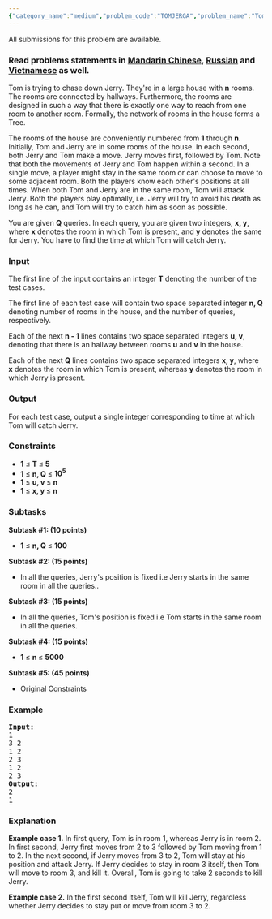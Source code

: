 ```yaml
---
{"category_name":"medium","problem_code":"TOMJERGA","problem_name":"Tom \u0026 Jerry","languages_supported":{"0":"ADA","1":"ASM","2":"BASH","3":"BF","4":"C","5":"C99 strict","6":"CAML","7":"CLOJ","8":"CLPS","9":"CPP 4.3.2","10":"CPP 4.9.2","11":"CPP14","12":"CS2","13":"D","14":"ERL","15":"FORT","16":"FS","17":"GO","18":"HASK","19":"ICK","20":"ICON","21":"JAVA","22":"JS","23":"LISP clisp","24":"LISP sbcl","25":"LUA","26":"NEM","27":"NICE","28":"NODEJS","29":"PAS fpc","30":"PAS gpc","31":"PERL","32":"PERL6","33":"PHP","34":"PIKE","35":"PRLG","36":"PYPY","37":"PYTH","38":"PYTH 3.4","39":"RUBY","40":"SCALA","41":"SCM chicken","42":"SCM guile","43":"SCM qobi","44":"ST","45":"TCL","46":"TEXT","47":"WSPC"},"max_timelimit":3,"source_sizelimit":50000,"problem_author":"admin2","problem_tester":"animesh_f","date_added":"25-11-2016","tags":{"0":"admin2","1":"lca","2":"ltime42","3":"medium","4":"tree"},"editorial_url":"http://discuss.codechef.com/problems/TOMJERGA","time":{"view_start_date":1480181400,"submit_start_date":1480181400,"visible_start_date":1480181400,"end_date":1735669800},"layout":"problem"}
---
```

<span class="solution-visible-txt">All submissions for this problem are available.</span><h3> Read problems statements in <a target="_blank" href="http://www.codechef.com/download/translated/LTIME42/mandarin/TOMJERGA.pdf">Mandarin Chinese</a>, <a target="_blank" href="http://www.codechef.com/download/translated/LTIME42/russian/TOMJERGA.pdf">Russian</a> and <a target="_blank" href="http://www.codechef.com/download/translated/LTIME42/vietnamese/TOMJERGA.pdf">Vietnamese</a> as well.</h3>

<p>Tom is trying to chase down Jerry. They're in a large house with <b>n</b> rooms. The rooms are connected by hallways. Furthermore, the rooms are designed in such a way that there is exactly one way to reach from one room to another room. Formally, the network of rooms in the house forms a Tree.
</p>

<p> 
The rooms of the house are conveniently numbered from <b>1</b> through <b>n</b>. Initially, Tom and Jerry are in some rooms of the house. In each second, both Jerry and Tom make a move. Jerry moves first, followed by Tom. Note that both the movements of Jerry and Tom happen within a second. In a single move, a player might stay in the same room or can choose to move to some adjacent room. Both the players know each other's positions at all times. When both Tom and Jerry are in the same room, Tom will attack Jerry. Both the players play optimally, i.e. Jerry will try to avoid his death as long as he can, and Tom will try to catch him as soon as possible.</p>

<p>You are given <b>Q</b> queries. In each query, you are given two integers, <b>x, y</b>, where <b>x</b> denotes the room in which Tom is present, and <b>y</b> denotes the same for Jerry. You have to find the time at which Tom will catch Jerry.</p>

<h3>Input</h3>
<p>The first line of the input contains an integer <b>T</b> denoting the number of the test cases.</p>
<p>The first line of each test case will contain two space separated integer <b>n, Q</b> denoting number of rooms in the house, and the number of queries, respectively.</p>
<p>Each of the next <b>n - 1</b> lines contains two space separated integers <b>u, v</b>, denoting that there is an hallway between rooms <b>u</b> and <b>v</b> in the house.</p>
<p>Each of the next <b>Q</b> lines contains two space separated integers <b>x, y</b>, where <b>x</b> denotes the room in which Tom is present, whereas <b>y</b> denotes the room in which Jerry is present.</p>

<h3>Output</h3>
<p>For each test case, output a single integer corresponding to time at which Tom will catch Jerry.</p>

<h3>Constraints</h3>
<ul>
<li><b>1</b> ≤ <b>T </b> ≤ <b>5</b></li>
<li><b>1</b> ≤ <b>n, Q </b> ≤ <b>10<sup>5</sup></b></li>
<li><b>1</b> ≤ <b>u, v </b> ≤ <b>n</b></li>
<li><b>1</b> ≤ <b>x, y </b> ≤ <b>n</b></li>
</ul>

<h3>Subtasks</h3>

<p>
<b>Subtask #1: (10 points)</b>
<ul>
<li><b>1</b> ≤ <b>n, Q </b> ≤ <b>100</b></li>
</ul>
</p>

<p>
<b>Subtask #2: (15 points)</b>
<ul>
<li>In all the queries, Jerry's position is fixed i.e Jerry starts in the same room in all the queries..</li>
</ul>
</p>

<p>
<b>Subtask #3: (15 points)</b>
<ul>
<li>In all the queries, Tom's position is fixed i.e Tom starts in the same room in all the queries.</li>
</ul>
</p>

<p>
<b>Subtask #4: (15 points)</b>
<ul>
<li><b>1</b> ≤ <b>n </b> ≤ <b>5000</b></li>
</ul>
</p>

<p>
<b>Subtask #5: (45 points)</b>
<ul>
<li>Original Constraints</li>
</ul>
</p>

<h3>Example</h3>
<pre><b>Input:</b>
1
3 2
1 2
2 3
1 2
2 3
<b>Output:</b>
2
1
</pre>

<h3>Explanation</h3>
<p><b>Example case 1.</b> In first query, Tom is in room 1, whereas Jerry is in room 2. In first second, Jerry first moves from 2 to 3 followed by Tom moving from 1 to 2. In the next second, if Jerry moves from 3 to 2, Tom will stay at his position and attack Jerry. If Jerry decides to stay in room 3 itself, then Tom will move to room 3, and kill it. Overall, Tom is going to take 2 seconds to kill Jerry.</p>
<p><b>Example case 2.</b> In the first second itself, Tom will kill Jerry, regardless whether Jerry decides to stay put or move from room 3 to 2.</p>